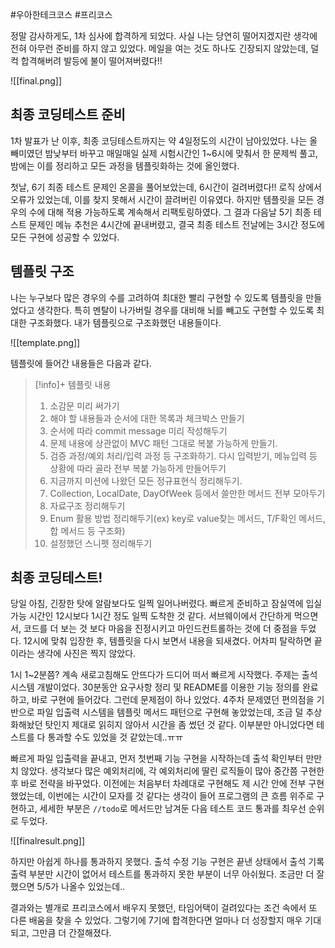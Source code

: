 #우아한테크코스 #프리코스 

정말 감사하게도, 1차 심사에 합격하게 되었다. 사실 나는 당연히 떨어지겠지란 생각에 전혀 아무런 준비를 하지 않고 있었다. 메일을 여는 것도 하나도 긴장되지 않았는데, 덜컥 합격해버려 발등에 불이 떨어져버렸다!!

![[final.png]]

## 최종 코딩테스트 준비
1차 발표가 난 이후, 최종 코딩테스트까지는 약 4일정도의 시간이 남아있었다. 나는 올빼미였던 밤낮부터 바꾸고 매일매일 실제 시험시간인 1~6시에 맞춰서 한 문제씩 풀고, 밤에는 이를 정리하고 모든 과정을 템플릿화하는 것에 올인했다.

첫날, 6기 최종 테스트 문제인 온콜을 풀어보았는데, 6시간이 걸려버렸다!! 로직 상에서 오류가 있었는데, 이를 찾지 못해서 시간이 끌려버린 이유였다. 하지만 템플릿을 모든 경우의 수에 대해 적용 가능하도록 계속해서 리팩토링하였다. 그 결과 다음날 5기 최종 테스트 문제인 메뉴 추천은 4시간에 끝내버렸고, 결국 최종 테스트 전날에는 3시간 정도에 모든 구현에 성공할 수 있었다.

## 템플릿 구조
나는 누구보다 많은 경우의 수를 고려하여 최대한 빨리 구현할 수 있도록 템플릿을 만들었다고 생각한다. 특히 멘탈이 나가버릴 경우를 대비해 뇌를 빼고도 구현할 수 있도록 최대한 구조화했다. 내가 템플릿으로 구조화했던 내용들이다.

![[template.png]]

템플릿에 들어간 내용들은 다음과 같다.

> [!info]+ 템플릿 내용
> 1. 소감문 미리 써가기
> 2. 해야 할 내용들과 순서에 대한 목록과 체크박스 만들기
> 3. 순서에 따라 commit message 미리 작성해두기
> 4. 문제 내용에 상관없이 MVC 패턴 그대로 복붙 가능하게 만들기.
> 5. 검증 과정/예외 처리/입력 과정 등 구조화하기. 다시 입력받기, 메뉴입력 등 상황에 따라 골라 전부 복붙 가능하게 만들어두기
> 6. 지금까지 미션에 나왔던 모든 정규표현식 정리해두기.
> 7. Collection, LocalDate, DayOfWeek 등에서 쓸만한 메서드 전부 모아두기
> 8. 자료구조 정리해두기
> 9. Enum 활용 방법 정리해두기(ex) key로 value찾는 메서드, T/F확인 메서드, 합 메서드 등 구조화)
> 10. 설정했던 스니펫 정리해두기

## 최종 코딩테스트!
당일 아침, 긴장한 탓에 알람보다도 일찍 일어나버렸다. 빠르게 준비하고 잠실역에 입실 가능 시간인 12시보다 1시간 정도 일찍 도착한 것 같다.
서브웨이에서 간단하게 먹으면서, 코드를 더 보는 것 보다 마음을 진정시키고 마인드컨트롤하는 것에 더 중점을 두었다. 12시에 맞춰 입장한 후, 템플릿을 다시 보면서 내용을 되새겼다. 어차피 탈락하면 끝이라는 생각에 사진은 찍지 않았다.

1시 1~2분쯤? 계속 새로고침해도 안뜨다가 드디어 떠서 빠르게 시작했다. 주제는 출석 시스템 개발이었다. 
30분동안 요구사항 정리 및 README를 이용한 기능 정의를 완료하고, 바로 구현에 들어갔다. 그런데 문제점이 하나 있었다. 4주차 문제였던 편의점을 기반으로 파일 입출력 시스템을 템플릿 메서드 패턴으로 구현해 놓았었는데, 조금 덜 추상화해놨던 탓인지 제대로 읽히지 않아서 시간을 좀 썼던 것 같다. 이부분만 아니었다면 테스트를 다 통과할 수도 있었을 것 같았는데..ㅠㅠ

빠르게 파일 입출력을 끝내고, 먼저 첫번째 기능 구현을 시작하는데 출석 확인부터 만만치 않았다. 생각보다 많은 예외처리에, 각 예외처리에 딸린 로직들이 많아 중간쯤 구현한 후 바로 전략을 바꾸었다. 이전에는 처음부터 차례대로 구현해도 제 시간 안에 전부 구현했었는데, 이번에는 시간이 모자를 것 같다는 생각이 들어 프로그램의 큰 흐름 위주로 구현하고, 세세한 부분은 `//todo`로 메서드만 남겨둔 다음 테스트 코드 통과를 최우선 순위로 두었다. 

![[finalresult.png]]

하지만 아쉽게 하나를 통과하지 못했다. 출석 수정 기능 구현은 끝낸 상태에서 출석 기록 출력 부분만 시간이 없어서 테스트를 통과하지 못한 부분이 너무 아쉬웠다. 조금만 더 잘했으면 5/5가 나올수 있었는데..

결과와는 별개로 프리코스에서 배우지 못했던, 타임어택이 걸려있다는 조건 속에서 또 다른 배움을 찾을 수 있었다. 그렇기에 7기에 합격한다면 얼마나 더 성장할지 매우 기대되고, 그만큼 더 간절해졌다.